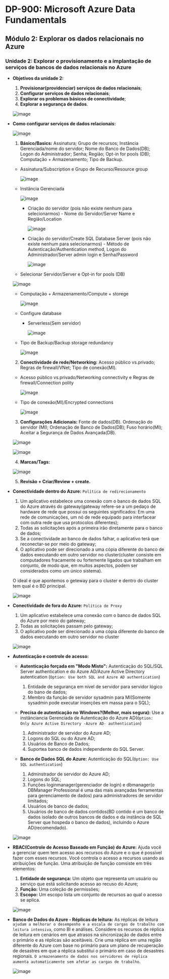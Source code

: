 # DP-900: Microsoft Azure Data Fundamentals

## Módulo 2: Explorar os dados relacionais no Azure

### Unidade 2: Explorar o provisionamento e a implantação de serviços de bancos de dados relacionais no Azure

- **Objetivos da unidade 2:**
  1. **Provisionar(providenciar) serviços de dados relacionais**;
  2. **Configurar serviços de dados relacionais**;
  3. **Explorar os problemas básicos de conectividade**;
  4. **Explorar a segurança de dados**.

  ![image](https://user-images.githubusercontent.com/86172286/188333717-83930ec6-07ac-4b7d-9bc0-efdbe7c8f8d8.png)

- **Como configurar serviços de dados relacionais:**

  ![image](https://user-images.githubusercontent.com/86172286/188335635-b0b408ab-cca8-4715-9d07-0d9308c583bd.png)

  1. **Básico/Basics:** Assinatura; Grupo de recursos; Instância Gerenciada/nome do servidor; Nome do Banco de Dados(DB); Logon do Administrador; Senha; Região; Opt-in for pools (DB); Computação + Armazenamento; Tipo de Backup.
  
  - Assinatura/Subscription e Grupo de Recurso/Resource group
 
    ![image](https://user-images.githubusercontent.com/86172286/188334102-ed1dbc51-b35c-4c05-a723-2dcd6f15554b.png)

  - Instância Gerenciada
  
    ![image](https://user-images.githubusercontent.com/86172286/188334134-28f5d78f-88ec-46d8-ad6b-0fa668b07adc.png)

    - Criação do servidor (pois não existe nenhum para selecionarmos) - Nome do Servidor/Server Name e Região/Location

      ![image](https://user-images.githubusercontent.com/86172286/188334232-a7535ce7-66f5-4127-8835-ea2cde4ae6e0.png)

    - Criação do servidor/Create SQL Database Server (pois não existe nenhum para selecionarmos) - Método de Autenticação/Authentication method, Logon do Administrador/Server admin login e Senha/Password
      
      ![image](https://user-images.githubusercontent.com/86172286/188334383-f2c20c11-f36c-4d10-900a-f485cc01155a.png)
    
  -  Selecionar Servidor/Server e Opt-in for pools (DB)
    
    ![image](https://user-images.githubusercontent.com/86172286/188334444-bb9ee5d7-f338-416e-972e-7ef0aee2bbfe.png)

  - Computação + Armazenamento/Compute + storege
    
    ![image](https://user-images.githubusercontent.com/86172286/188334574-663e4817-5f50-4578-bdaf-5a16c1c24c0b.png)

  - Configure database
    - Serverless(Sem servidor)
      
      ![image](https://user-images.githubusercontent.com/86172286/188334619-483e1929-0575-4aa4-9632-b86e08712265.png)
    
  - Tipo de Backup/Backup storage redundancy
    
    ![image](https://user-images.githubusercontent.com/86172286/188334687-e3e69d12-b3ed-4367-a16d-727917b2e3b1.png)
    
  2. **Conectividade de rede/Networking:** Acesso público vs.privado; Regras de firewall/VNet; Tipo de conexão(MI).
    
  - Acesso público vs.privado/Networking connectivity e Regras de firewall/Connection polity
      
    ![image](https://user-images.githubusercontent.com/86172286/188334808-08c70722-f502-4a40-afc1-096ee6139357.png)

  - Tipo de conexão(MI)/Encrypted connections
  
    ![image](https://user-images.githubusercontent.com/86172286/188334844-f41ef976-919e-4500-9205-842881f92a47.png)
  
  3. **Configurações Adicionais:** Fonte de dados(DB). Ordenação do servidor (MI); Ordenação de Banco de Dados(DB); Fuso horário(MI); Aceitar a Segurança de Dados Avançada(DB).
  
   ![image](https://user-images.githubusercontent.com/86172286/188334962-1d0a3c1d-6865-4242-86fd-a82aa18afb1c.png)

   ![image](https://user-images.githubusercontent.com/86172286/188334981-514414f9-a1db-4f0c-b579-e7b34cbde628.png)
  
  4. **Marcas/Tags:**
    
   ![image](https://user-images.githubusercontent.com/86172286/188335026-3b12162b-2f34-4a08-8c12-3d5fdffb4cc8.png)

  5. **Revisão + Criar/Review + create.**
    
- **Conectividade dentro do Azure:**
  `Política de redirecionamento`
  1. Um aplicativo estabelece uma conexão com o banco de dados SQL do Azure através do gateway(gateway refere-se a um pedaço de hardware de rede que possui os seguintes significados: Em uma rede de comunicações, um nó de rede equipado para interfacear com outra rede que usa protocolos diferentes);
  2. Todas as solicitações após a primeira irão diretamente para o banco de dados;
  3. Se a conectividade ao banco de dados falhar, o aplicativo terá que reconectar-se por meio do gateway;
  4. O aplicativo pode ser direcionado a uma cópia diferente do banco de dados executando em outro servidor no cluster(cluster consiste em computadores fracamente ou fortemente ligados que trabalham em conjunto, de modo que, em muitos aspectos, podem ser considerados como um único sistema).

  O ideal é que apontemos o geteway para o cluster e dentro do cluster tem qual é o BD principal.

  ![image](https://user-images.githubusercontent.com/86172286/188335761-dc07b36c-9b8e-499e-b6d3-2e4c72682a14.png)

- **Conectividade de fora do Azure:**
  `Política de Proxy`
  1. Um aplicativo estabelece uma conexão com o banco de dados SQL do Azure por meio do gateway;
  2. Todas as solicitações passam pelo gateway;
  3. O aplicativo pode ser direcionado a uma cópia diferente do banco de dados executando em outro servidor no cluster 

  ![image](https://user-images.githubusercontent.com/86172286/188335895-4f5678ee-e3e1-47f6-8e52-0b6a53f5a365.png)

- **Autenticação e controle de acesso:**

  - **Autenticação forçada em "Modo Misto":**
    Autenticação do SQL/SQL Server authentication e do Azure AD/Azure Active Directory autentication (`Option: Use both SQL and Azure AD authentication`)
      1. Entidade de segurança em nível de servidor para servidor lógico do bano de dados;
      2. Membro da função de servidor sysadmin para MI(Somente sysadmin pode executar inserções em massa para o SQL);

  - **Precisa de autenticação no Windows?(Melhor, mais segura):**
    Use a instânciancia Gerenciada de Autenticação do Azure AD(`Option: Only Azure Active Directory -Azure AD- authentication`)
      1. Administrador de servidor do Azure AD;
      2. Logons do SQL ou do Azure AD;
      3. Usuários de Banco de Dados;
      4. Suportea banco de dados independente do SQL Server.

  - **Banco de Dados SQL do Azure:**
    Autenticação do SQL(`Option: Use SQL authentication`)
      1. Adminstrador de servidor do Azure AD;
      2. Logons do SQL;
      3. Funções loginmanager(gerenciador de login) e dbmanager(o DBManager Professional é uma das mais avançadas ferramentas para gerenciamento de dados) para administradores de servidor limitados;
      4. Usuários de banco de dados;
      5. Usuários de banco de dados contidos(BD contido é um banco de dados isolado de outros bancos de dados e da instância de SQL Server que hospeda o banco de dados), incluindo o Azure AD(recomendado).

  ![image](https://user-images.githubusercontent.com/86172286/188336567-34f66ab5-bab3-4da7-b112-d799fe66c70d.png)

- **RBAC(Controle de Acesso Baseado em Função) do Azure:**
  Ajuda você a gerenciar quem tem acesso aos recursos do Azure e o que é possível fazer com esses recursos.
  Você controla o acesso a recursos usando as atribuições de função. Uma atribuição de função comsiste em três elementos:
    1. **Entidade de segurança:** Um objeto que representa um usuário ou serviço que está solicitando acesso ao recuso do Azure;
    2. **Função:** Uma coleção de permissões;
    3. **Escopo:** Um escopo lista um conjunto de recursos ao qual o acesso se aplica.

  ![image](https://user-images.githubusercontent.com/86172286/188336784-734d03f9-9f1e-445a-8361-d181f680dfd0.png)

- **Banco de Dados do Azure - Réplicas de leitura:**
  As réplicas de leitura `ajudam a melhorar o desempenho e a escala de cargas de trabalho com leitura intensiva`, como Bl e análises. Considere os recursos de réplica de leitura em cenários em que atrasos na sincronização de dados entre o primário e as réplicas são aceitáveis. Crie uma réplica em uma região diferente do Azure com base no primário para um plano de recuperação de desastres em que a réplica substitui o primário em caso de desastres regionais. `O armazenamento de dados nos servidores de réplica aumenta automaticamente sem afetar as cargas de trabalho`.
  
  ![image](https://user-images.githubusercontent.com/86172286/188336962-47f3abac-c26f-472a-905a-3106010c568e.png)

